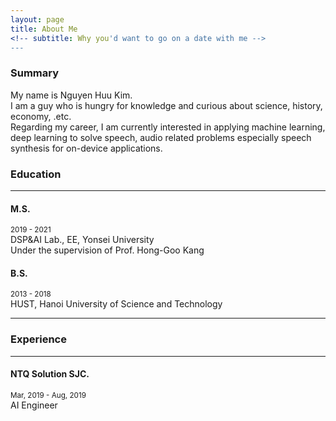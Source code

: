 ```yaml
---
layout: page
title: About Me
<!-- subtitle: Why you'd want to go on a date with me -->
---
```


### Summary
My name is Nguyen Huu Kim.<br>
I am a guy who is hungry for knowledge and curious about science, history, economy, .etc. <br>
Regarding my career, I am currently interested in applying machine learning, deep learning to solve speech, audio related problems especially speech synthesis for on-device applications.<br>


### Education

***
#### M.S.
<small>2019 - 2021</small> <br>
DSP&AI Lab., EE, Yonsei University <br>
Under the supervision of Prof. Hong-Goo Kang <br>

#### B.S.
<small>2013 - 2018</small> <br>
HUST, Hanoi University of Science and Technology <br>

***

### Experience
***
#### NTQ Solution SJC.
<small>Mar, 2019 - Aug, 2019</small> <br>
AI Engineer<br>